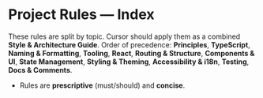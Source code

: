 # Project Rules — Index

These rules are split by topic. Cursor should apply them as a combined **Style & Architecture Guide**.
Order of precedence: **Principles**, **TypeScript**, **Naming & Formatting**, **Tooling**, **React**, **Routing & Structure**, **Components & UI**, **State Management**, **Styling & Theming**, **Accessibility & i18n**, **Testing**, **Docs & Comments**.

- Rules are **prescriptive** (must/should) and **concise**.
